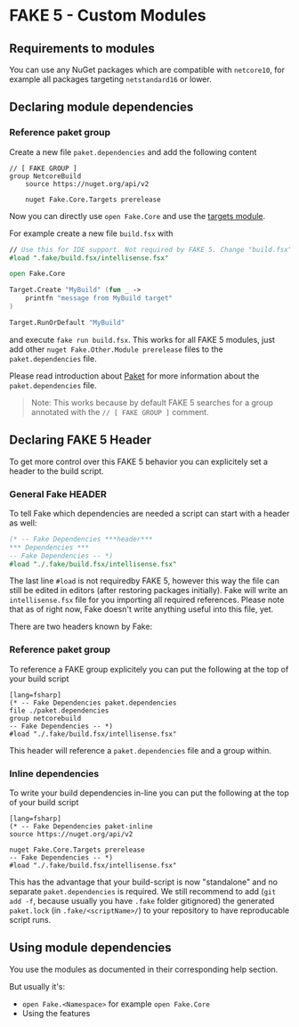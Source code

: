 # FAKE 5 - Custom Modules

## Requirements to modules

You can use any NuGet packages which are compatible with `netcore10`, for example all packages targeting `netstandard16` or lower.
 
## Declaring module dependencies

### Reference paket group

Create a new file `paket.dependencies` and add the following content

```
// [ FAKE GROUP ]
group NetcoreBuild
    source https://nuget.org/api/v2

    nuget Fake.Core.Targets prerelease
```

Now you can directly use `open Fake.Core` and use the [targets module](core-targets.html).

For example create a new file `build.fsx` with

```fsharp
// Use this for IDE support. Not required by FAKE 5. Change "build.fsx" to the name of your script.
#load ".fake/build.fsx/intellisense.fsx"

open Fake.Core

Target.Create "MyBuild" (fun _ ->
    printfn "message from MyBuild target"
)

Target.RunOrDefault "MyBuild"

```

and execute `fake run build.fsx`. This works for all FAKE 5 modules, just add other `nuget Fake.Other.Module prerelease` files to the `paket.dependencies` file.

Please read introduction about [Paket](https://fsprojects.github.io/Paket/) for more information about the `paket.dependencies` file.

> Note: This works because by default FAKE 5 searches for a group annotated with the `// [ FAKE GROUP ]` comment.


## Declaring FAKE 5 Header

To get more control over this FAKE 5 behavior you can explicitely set a header to the build script.

### General Fake HEADER

To tell Fake which dependencies are needed a script can start with a header as well:

```fsharp
(* -- Fake Dependencies ***header***
*** Dependencies ***
-- Fake Dependencies -- *)
#load "./.fake/build.fsx/intellisense.fsx"
```

The last line `#load` is not requiredby FAKE 5, however
this way the file can still be edited in editors (after restoring packages initially).
Fake will write an `intellisense.fsx` file for you importing all required references.
Please note that as of right now, Fake doesn't write anything useful into this file, yet.

There are two headers known by Fake:

### Reference paket group

To reference a FAKE group explicitely you can put the following at the top of your build script

	[lang=fsharp]
    (* -- Fake Dependencies paket.dependencies
    file ./paket.dependencies
    group netcorebuild
    -- Fake Dependencies -- *)
    #load "./.fake/build.fsx/intellisense.fsx"

This header will reference a `paket.dependencies` file and a group within.

### Inline dependencies

To write your build dependencies in-line you can put the following at the top of your build script

	[lang=fsharp]
    (* -- Fake Dependencies paket-inline
    source https://nuget.org/api/v2

    nuget Fake.Core.Targets prerelease
    -- Fake Dependencies -- *)
    #load "./.fake/build.fsx/intellisense.fsx"

This has the advantage that your build-script is now "standalone" and no separate `paket.dependencies` is required.
We still recommend to add (`git add -f`, because usually you have `.fake` folder gitignored) the generated `paket.lock` (in `.fake/<scriptName>/`) to your repository to have reproducable script runs.


## Using module dependencies

You use the modules as documented in their corresponding help section.

But usually it's:
 - `open Fake.<Namespace>` for example `open Fake.Core`
 - Using the features